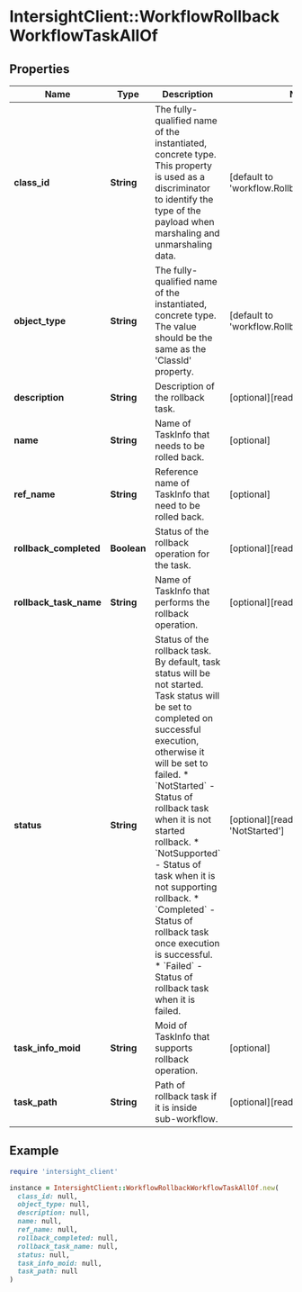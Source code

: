 # IntersightClient::WorkflowRollbackWorkflowTaskAllOf

## Properties

| Name | Type | Description | Notes |
| ---- | ---- | ----------- | ----- |
| **class_id** | **String** | The fully-qualified name of the instantiated, concrete type. This property is used as a discriminator to identify the type of the payload when marshaling and unmarshaling data. | [default to &#39;workflow.RollbackWorkflowTask&#39;] |
| **object_type** | **String** | The fully-qualified name of the instantiated, concrete type. The value should be the same as the &#39;ClassId&#39; property. | [default to &#39;workflow.RollbackWorkflowTask&#39;] |
| **description** | **String** | Description of the rollback task. | [optional][readonly] |
| **name** | **String** | Name of TaskInfo that needs to be rolled back. | [optional] |
| **ref_name** | **String** | Reference name of TaskInfo that need to be rolled back. | [optional] |
| **rollback_completed** | **Boolean** | Status of the rollback operation for the task. | [optional][readonly] |
| **rollback_task_name** | **String** | Name of TaskInfo that performs the rollback operation. | [optional][readonly] |
| **status** | **String** | Status of the rollback task. By default, task status will be not started. Task status will be set to completed on successful execution, otherwise it will be set to failed. * &#x60;NotStarted&#x60; - Status of rollback task when it is not started rollback. * &#x60;NotSupported&#x60; - Status of task when it is not supporting rollback. * &#x60;Completed&#x60; - Status of rollback task once execution is successful. * &#x60;Failed&#x60; - Status of rollback task when it is failed. | [optional][readonly][default to &#39;NotStarted&#39;] |
| **task_info_moid** | **String** | Moid of TaskInfo that supports rollback operation. | [optional] |
| **task_path** | **String** | Path of rollback task if it is inside sub-workflow. | [optional][readonly] |

## Example

```ruby
require 'intersight_client'

instance = IntersightClient::WorkflowRollbackWorkflowTaskAllOf.new(
  class_id: null,
  object_type: null,
  description: null,
  name: null,
  ref_name: null,
  rollback_completed: null,
  rollback_task_name: null,
  status: null,
  task_info_moid: null,
  task_path: null
)
```

